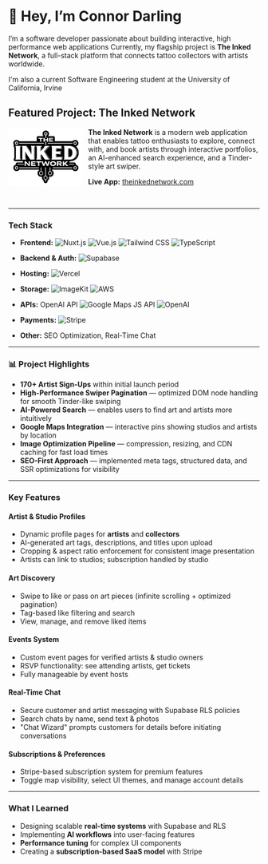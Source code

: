 # 👋 Hey, I’m Connor Darling

I’m a software developer passionate about building interactive, high performance web applications
Currently, my flagship project is **The Inked Network**, a full-stack platform that connects tattoo collectors with artists worldwide.

I'm also a current Software Engineering student at the University of California, Irvine

## Featured Project: The Inked Network

<p align="left">
  <img src="assets/inked-network-logo-512.png" alt="The Inked Network Logo" width="150" style="margin-right: 10px;" align="left"/>
  <b>The Inked Network</b> is a modern web application that enables tattoo enthusiasts to explore, connect with, and book artists through interactive portfolios, an AI-enhanced search experience, and a Tinder-style art swiper.
</p>

**Live App:** [theinkednetwork.com](https://inked-network-app.vercel.app/)

<br clear="left"/>

---

### Tech Stack

- **Frontend:**
  <img src="https://img.shields.io/badge/Nuxt-00DC82?style=flat&logo=nuxt&logoColor=white" alt="Nuxt.js" />
  <img src="https://img.shields.io/badge/Vue.js-35495E?style=flat&logo=vue.js&logoColor=4FC08D" alt="Vue.js" />
  <img src="https://img.shields.io/badge/Tailwind_CSS-38B2AC?style=flat&logo=tailwind-css&logoColor=white" alt="Tailwind CSS" />
  <img src="https://img.shields.io/badge/TypeScript-3178C6?style=flat&logo=typescript&logoColor=white" alt="TypeScript" />

- **Backend & Auth:**
  <img src="https://img.shields.io/badge/Supabase-3ECF8E?style=flat&logo=supabase&logoColor=white" alt="Supabase" />

- **Hosting:**
  <img src="https://img.shields.io/badge/Vercel-000000?style=flat&logo=vercel&logoColor=white" alt="Vercel" />

- **Storage:**
  <img src="https://img.shields.io/badge/ImageKit-darkblue?style=flat&logoColor=%23ffffff" alt="ImageKit" />
  <img src="https://img.shields.io/badge/AWS_S3-232F3E?style=flat&logoColor=white" alt="AWS" />

- **APIs:** OpenAI API
  <img src="https://img.shields.io/badge/Google_Maps_JS_API-darkgreen?style=flat&logo=google&logoColor=%23ffffff" alt="Google Maps JS API" />
  <img src="https://img.shields.io/badge/OpenAI-black?style=flat&logo=OpenAi&logoColor=%23ffffff" alt="OpenAI" />

- **Payments:**
  <img src="https://img.shields.io/badge/Stripe-lightblue?style=flat&logo=Stripe&logoColor=%23ffffff" alt="Stripe" />
- **Other:** SEO Optimization, Real-Time Chat

---

### 📊 Project Highlights

- **170+ Artist Sign-Ups** within initial launch period
- **High-Performance Swiper Pagination** — optimized DOM node handling for smooth Tinder-like swiping
- **AI-Powered Search** — enables users to find art and artists more intuitively
- **Google Maps Integration** — interactive pins showing studios and artists by location
- **Image Optimization Pipeline** — compression, resizing, and CDN caching for fast load times
- **SEO-First Approach** — implemented meta tags, structured data, and SSR optimizations for visibility

---

### Key Features

#### Artist & Studio Profiles

- Dynamic profile pages for **artists** and **collectors**
- AI-generated art tags, descriptions, and titles upon upload
- Cropping & aspect ratio enforcement for consistent image presentation
- Artists can link to studios; subscription handled by studio

#### Art Discovery

- Swipe to like or pass on art pieces (infinite scrolling + optimized pagination)
- Tag-based like filtering and search
- View, manage, and remove liked items

#### Events System

- Custom event pages for verified artists & studio owners
- RSVP functionality: see attending artists, get tickets
- Fully manageable by event hosts

#### Real-Time Chat

- Secure customer and artist messaging with Supabase RLS policies
- Search chats by name, send text & photos
- "Chat Wizard" prompts customers for details before initiating conversations

#### Subscriptions & Preferences

- Stripe-based subscription system for premium features
- Toggle map visibility, select UI themes, and manage account details

---

### What I Learned

- Designing scalable **real-time systems** with Supabase and RLS
- Implementing **AI workflows** into user-facing features
- **Performance tuning** for complex UI components
- Creating a **subscription-based SaaS model** with Stripe

